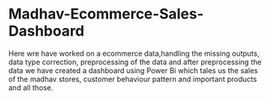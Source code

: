 # Madhav-Ecommerce-Sales-Dashboard

Here wre have worked on a ecommerce data,handling the missing outputs, data type correction, preprocessing of the data and after preprocessing the data we have created a dashboard using Power Bi which tales us the sales of the madhav stores, customer behaviour pattern and important products and all those.
